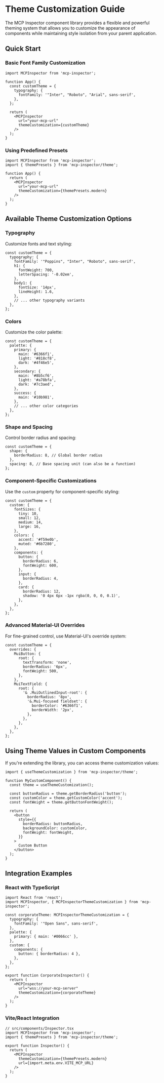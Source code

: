 # Theme Customization Guide

The MCP Inspector component library provides a flexible and powerful theming system that allows you to customize the appearance of components while maintaining style isolation from your parent application.

## Quick Start

### Basic Font Family Customization

```tsx
import MCPInspector from 'mcp-inspector';

function App() {
  const customTheme = {
    typography: {
      fontFamily: '"Inter", "Roboto", "Arial", sans-serif',
    },
  };

  return (
    <MCPInspector 
      url="your-mcp-url"
      themeCustomization={customTheme}
    />
  );
}
```

### Using Predefined Presets

```tsx
import MCPInspector from 'mcp-inspector';
import { themePresets } from 'mcp-inspector/theme';

function App() {
  return (
    <MCPInspector 
      url="your-mcp-url"
      themeCustomization={themePresets.modern}
    />
  );
}
```

## Available Theme Customization Options

### Typography

Customize fonts and text styling:

```tsx
const customTheme = {
  typography: {
    fontFamily: '"Poppins", "Inter", "Roboto", sans-serif',
    h1: {
      fontWeight: 700,
      letterSpacing: '-0.02em',
    },
    body1: {
      fontSize: '14px',
      lineHeight: 1.6,
    },
    // ... other typography variants
  },
};
```

### Colors

Customize the color palette:

```tsx
const customTheme = {
  palette: {
    primary: {
      main: '#6366f1',
      light: '#818cf8',
      dark: '#4f46e5',
    },
    secondary: {
      main: '#8b5cf6',
      light: '#a78bfa',
      dark: '#7c3aed',
    },
    success: {
      main: '#10b981',
    },
    // ... other color categories
  },
};
```

### Shape and Spacing

Control border radius and spacing:

```tsx
const customTheme = {
  shape: {
    borderRadius: 8, // Global border radius
  },
  spacing: 8, // Base spacing unit (can also be a function)
};
```

### Component-Specific Customizations

Use the `custom` property for component-specific styling:

```tsx
const customTheme = {
  custom: {
    fontSizes: {
      tiny: 10,
      small: 12,
      medium: 14,
      large: 16,
    },
    colors: {
      accent: '#f59e0b',
      muted: '#6b7280',
    },
    components: {
      button: {
        borderRadius: 6,
        fontWeight: 600,
      },
      input: {
        borderRadius: 4,
      },
      card: {
        borderRadius: 12,
        shadow: '0 4px 6px -1px rgba(0, 0, 0, 0.1)',
      },
    },
  },
};
```

### Advanced Material-UI Overrides

For fine-grained control, use Material-UI's override system:

```tsx
const customTheme = {
  overrides: {
    MuiButton: {
      root: {
        textTransform: 'none',
        borderRadius: '6px',
        fontWeight: 500,
      },
    },
    MuiTextField: {
      root: {
        '& .MuiOutlinedInput-root': {
          borderRadius: '8px',
          '&.Mui-focused fieldset': {
            borderColor: '#6366f1',
            borderWidth: '2px',
          },
        },
      },
    },
  },
};
```

## Using Theme Values in Custom Components

If you're extending the library, you can access theme customization values:

```tsx
import { useThemeCustomization } from 'mcp-inspector/theme';

function MyCustomComponent() {
  const theme = useThemeCustomization();
  
  const buttonRadius = theme.getBorderRadius('button');
  const customColor = theme.getCustomColor('accent');
  const fontWeight = theme.getButtonFontWeight();
  
  return (
    <button 
      style={{
        borderRadius: buttonRadius,
        backgroundColor: customColor,
        fontWeight: fontWeight,
      }}
    >
      Custom Button
    </button>
  );
}
```
## Integration Examples

### React with TypeScript
```tsx
import React from 'react';
import MCPInspector, { MCPInspectorThemeCustomization } from 'mcp-inspector';

const corporateTheme: MCPInspectorThemeCustomization = {
  typography: {
    fontFamily: '"Open Sans", sans-serif',
  },
  palette: {
    primary: { main: '#0066cc' },
  },
  custom: {
    components: {
      button: { borderRadius: 4 },
    },
  },
};

export function CorporateInspector() {
  return (
    <MCPInspector 
      url="wss://your-mcp-server"
      themeCustomization={corporateTheme}
    />
  );
}
```

### Vite/React Integration
```tsx
// src/components/Inspector.tsx
import MCPInspector from 'mcp-inspector';
import { themePresets } from 'mcp-inspector/theme';

export function Inspector() {
  return (
    <MCPInspector 
      themeCustomization={themePresets.modern}
      url={import.meta.env.VITE_MCP_URL}
    />
  );
}
```
